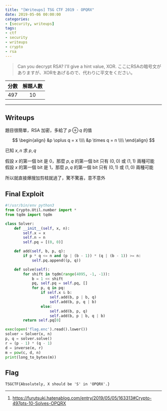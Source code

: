 ```yaml
---
title: "[Writeups] TSG CTF 2019 - OPQRX"
date: 2019-05-06 00:00:00
categories:
- [security, writeups]
tags:
- ctf
- security
- writeups
- crypto
- rsa
---
```


> Can you decrypt RSA? I'll give a hint value, XOR.
> ここにRSAの暗号文がありますが、XORをあげるので、代わりに平文をください。

| 分數 | 解題人數 |
| :-: | :-: |
| 497 | 10 |

---

## Writeups

題目很簡單，RSA 加密，多給了 $p \oplus q$ 的值 

$$
\begin{align}
&p \oplus q = x \\\\
&p \times q = n \\\\
\end{align}
$$

已知 $x, n$ 求 $p, q$  

假設 $x$ 的第一個 bit 是 0，那麼 $p, q$ 的第一個 bit 只有 $(0, 0)$ 或 $(1, 1)$ 兩種可能  
假設 $x$ 的第一個 bit 是 1，那麼 $p, q$ 的第一個 bit 只有 $(0, 1)$ 或 $(1, 0)$ 兩種可能

所以就直接爆搜加剪枝就過了，驚不驚喜，意不意外

## Final Exploit

```python
#!/usr/bin/env python3
from Crypto.Util.number import *
from tqdm import tqdm

class Solver:
	def __init__(self, x, n):
		self.x = x
		self.n = n
		self.pq = [(0, 0)]

	def add(self, b, p, q):
		if p * q <= n and (p | (b - 1)) * (q | (b - 1)) >= n:
			self.pq.append((p, q))

	def solve(self):
		for shift in tqdm(range(4095, -1, -1)):
			b = 1 << shift
			pq, self.pq = self.pq, []
			for p, q in pq:
				if self.x & b:
					self.add(b, p | b, q)
					self.add(b, p, q | b)
				else:
					self.add(b, p, q)
					self.add(b, p | b, q | b)
		return self.pq[0]

exec(open('flag.enc').read().lower())
solver = Solver(x, n)
p, q = solver.solve()
r = (p - 1) * (q - 1)
d = inverse(e, r)
m = pow(c, d, n)
print(long_to_bytes(m))
```

## Flag

```
TSGCTF{Absolutely, X should be 'S' in 'OPQRX'.}
```

---

1. https://furutsuki.hatenablog.com/entry/2019/05/05/163313#Crypto-497pts-10-Solves-OPQRX
